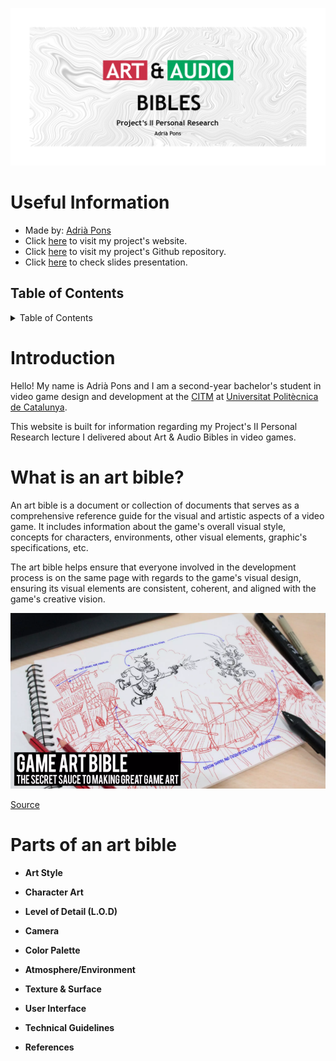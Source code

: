 ![](https://github.com/AdriaPm/Art-Audio_Bible/blob/main/docs/images/RepoTemplate.png?raw=true)

# Useful Information
- Made by: [Adrià Pons](https://github.com/AdriaPm)
- Click [here](https://adriapm.github.io/Art-Audio_Bible/) to visit my project's website.
- Click [here](https://github.com/AdriaPm/Art-Audio_Bible) to visit my project's Github repository.
- Click [here](https://docs.google.com/presentation/d/1RGMhqZYVmR8XR7qWePsSDdmmJqId-8xN1oLdu2Q4AwM/edit?usp=sharing) to check slides presentation.

## Table of Contents
<details>
  <summary>Table of Contents</summary>
  <ol>
    <li>
      <a> Introduction</a>
    </li>
    <li>
      <a> What is an art bible?</a>
    </li>
    <li>
      <a> Parts of an art bible</a>
    </li>
  </ol>
</details>

# Introduction
Hello! My name is Adrià Pons and I am a second-year bachelor's student in video game design and development at the [CITM](https://www.citm.upc.edu/) at [Universitat Politècnica de Catalunya](https://www.upc.edu/en).

This website is built for information regarding my Project's II Personal Research lecture I delivered about Art & Audio Bibles in video games.

# What is an art bible?
An art bible is a document or collection of documents that serves as a comprehensive reference guide for the visual and artistic aspects of a video game. It includes information about the game's overall visual style, concepts for characters, environments, other visual elements, graphic's specifications, etc. 

The art bible helps ensure that everyone involved in the development process is on the same page with regards to the game's visual design, ensuring its visual elements are consistent, coherent, and aligned with the game's creative vision.

![](https://github.com/AdriaPm/Art-Audio_Bible/blob/main/docs/images/ArtBible1.png?raw=true)

[Source](https://www.slideshare.net/kshiraj/game-art-bible-secret-sauce-to-making-great-game-art)

# Parts of an art bible
- **Art Style**

- **Character Art**

- **Level of Detail (L.O.D)**

- **Camera**

- **Color Palette**

- **Atmosphere/Environment**

- **Texture & Surface**

- **User Interface**

- **Technical Guidelines**

- **References**


